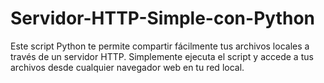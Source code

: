 # Servidor-HTTP-Simple-con-Python
Este script Python te permite compartir fácilmente tus archivos locales a través de un servidor HTTP. Simplemente ejecuta el script y accede a tus archivos desde cualquier navegador web en tu red local.
